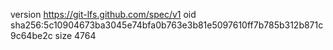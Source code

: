 version https://git-lfs.github.com/spec/v1
oid sha256:5c10904673ba3045e74bfa0b763e3b81e5097610ff7b785b312b871c9c64be2c
size 4764

